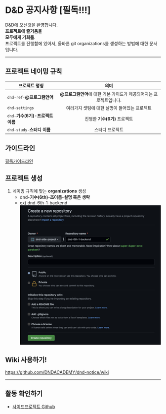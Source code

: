 # D&amp;D 공지사항 [필독!!!]

D&D에 오신것을 환영합니다.  
<strong>프로젝트에 즐거움을  
모두에게 기회를</strong>.  
프로젝트를 진행함에 있어서, 올바른 git organizations를 생성하는 방법에 대한 문서입니다.

---

## 프로젝트 네이밍 규칙

| 프로젝트 명칭                         |                                의미                                 |
| ------------------------------------- | :-----------------------------------------------------------------: |
| `dnd-ref-`**@프로그램언어**           | **@프로그램언어**에 대한 기본 가이드가 제공되어지는 프로젝트입니다. |
| `dnd-settings`                        |            여러가지 셋팅에 대한 설명이 들어있는 프로젝트            |
| `dnd-`**기수(6기)**-**프로젝트 이름** |                    진행한 **기수(6기)** 프로젝트                    |
| `dnd-study-`**스터디 이름**           |                           스터디 프로젝트                           |

## 가이드라인

[필독가이드라인](https://www.notion.so/ac3c5a829de34150b6f8636308d58c53)

## 프로젝트 생성

1. 네이밍 규칙에 맞는 **organizations** 생성
   - dnd-**기수(6th)**-**조이름**-**설명 혹은 생략**
   - ex) dnd-6th-1-backend
     ![create](/img/project_create_01.png)

## Wiki 사용하기!

https://github.com/DNDACADEMY/dnd-notice/wiki

---

## 활동 확인하기

- [사이드프로젝트 Github](https://github.com/dnd-side-project/)
